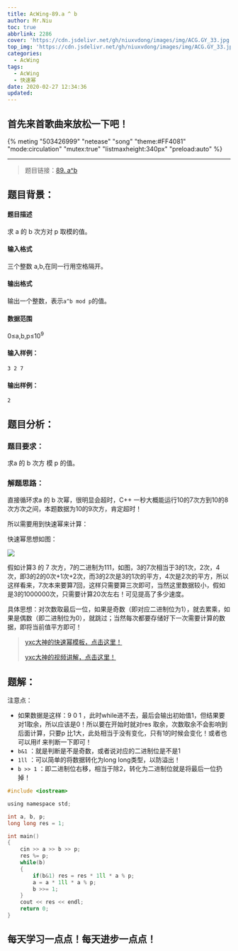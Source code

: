 ```yaml
---
title: AcWing-89.a ^ b
author: Mr.Niu
toc: true
abbrlink: 2286
cover: 'https://cdn.jsdelivr.net/gh/niuxvdong/images/img/ACG.GY_33.jpg'
top_img: 'https://cdn.jsdelivr.net/gh/niuxvdong/images/img/ACG.GY_33.jpg'
categories:
  - AcWing
tags:
  - AcWing
  - 快速幂
date: 2020-02-27 12:34:36
updated:
---
```




## 首先来首歌曲来放松一下吧！

{% meting "503426999" "netease" "song" "theme:#FF4081" "mode:circulation" "mutex:true" "listmaxheight:340px" "preload:auto"  %}



---



> 题目链接：[89. a^b](https://www.acwing.com/problem/content/91/)



## 题目背景：



#### 题目描述



求 a 的 b 次方对 p 取模的值。

#### 输入格式

三个整数 a,b,在同一行用空格隔开。

#### 输出格式

输出一个整数，表示`a^b mod p`的值。

#### 数据范围

0≤a,b,p≤10<sup>9</sup>

#### 输入样例：

```
3 2 7
```

#### 输出样例：

```
2
```



## 题目分析：

### 题目要求：



求a 的 b 次方 模 p 的值。

### 解题思路：



直接循环求a 的 b 次幂，很明显会超时，C++ 一秒大概能运行10的7次方到10的8次方次之间，本题数据为10的9次方，肯定超时！

所以需要用到快速幂来计算：

快速幂思想如图：

![](https://cdn.jsdelivr.net/gh/niuxvdong/images/img/20200227125511.png)



假如计算3 的 7 次方，7的二进制为111，如图，3的7次相当于3的1次，2次，4次，即3的2的0次+1次+2次，而3的2次是3的1次的平方，4次是2次的平方，所以这样看来，7次本来要算7回，这样只需要算三次即可，当然这里数据较小，假如是3的1000000次，只需要计算20次左右！可见提高了多少速度。

具体思想：对次数取最后一位，如果是奇数（即对应二进制位为1），就去累乘，如果是偶数（即二进制位为0），就跳过；当然每次都要存储好下一次需要计算的数据，即将当前值平方即可！

> [yxc大神的快速幂模板，点击这里！](https://www.acwing.com/blog/content/406/)
>
> [yxc大神的视频讲解，点击这里！](https://www.acwing.com/video/107/)

## 题解：



注意点：

- 如果数据是这样：9 0 1 ，此时while进不去，最后会输出初始值1，但结果要对1取余，所以应该是0！所以要在开始时就对res 取余，次数取余不会影响到后面计算，只要p 比1大，此处相当于没有变化，只有1的时候会变化！或者也可以用if 来判断一下即可！
- `b&1` ：就是判断是不是奇数，或者说对应的二进制位是不是1
- `1ll` ：可以简单的将数据转化为long long类型，以防溢出！
- `b >> 1` ：即二进制位右移，相当于除2，转化为二进制位就是将最后一位扔掉！

```c
#include <iostream>

using namespace std;

int a, b, p;
long long res = 1;

int main()
{
    cin >> a >> b >> p;
    res %= p;
    while(b)
    {
        if(b&1) res = res * 1ll * a % p;
        a = a * 1ll * a % p;
        b >>= 1;
    }
    cout << res << endl;
    return 0;
}
```

## 每天学习一点点！每天进步一点点！